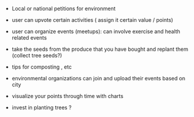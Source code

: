 - Local or national petitions for environment

- user can upvote certain activities ( assign it certain value / points)

- user can organize events (meetups): can involve exercise and health related events

- take the seeds from the produce that you have bought and replant them (collect tree seeds?)

- tips for composting , etc

- environmental organizations can join and upload their events based on city

- visualize your points through time with charts

- invest in planting trees ?
